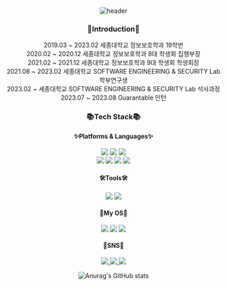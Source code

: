 <div align="center">
  
![header](https://capsule-render.vercel.app/api?type=transparent&text=I'm%20not%20a%20slave&fontAlign=50&fontAlignY=35&desc=This%20is%20Jiho's%20github&color=auto&animation=twinkling)

### 🌸Introduction🌸
2019.03 ~ 2023.02 세종대학교 정보보호학과 19학번
<br>
2020.02 ~ 2020.12 세종대학교 정보보호학과 8대 학생회 집행부장
<br>
2021.02 ~ 2021.12 세종대학교 정보보호학과 9대 학생회 학생회장
<br>
2021.08 ~ 2023.02 세종대학교 SOFTWARE ENGINEERING & SECURITY Lab 학부연구생
<br>
2023.02 ~         세종대학교 SOFTWARE ENGINEERING & SECURITY Lab 석사과정
<br>
2023.07 ~ 2023.08 Guarantable 인턴

### 📚Tech Stack📚
#### ✨Platforms & Languages✨
<img src="https://img.shields.io/badge/Solidity-363636?style=for-the-badge&logo=Solidity&logoColor=white">
<img src="https://img.shields.io/badge/Python-3776AB?style=for-the-badge&logo=Python&logoColor=white">
<img src="https://img.shields.io/badge/OpenCV-5C3EE8?style=for-the-badge&logo=OpenCV&logoColor=white">
<br>
<img src="https://img.shields.io/badge/C-A8B9CC?style=flat-square&logo=C&logoColor=white">
<img src="https://img.shields.io/badge/C++-00599C?style=flat-square&logo=cplusplus&logoColor=white">
<img src="https://img.shields.io/badge/JavaScript-F7DF1E?style=flat-square&logo=JavaScript&logoColor=white">
<img src="https://img.shields.io/badge/PHP-777BB4?style=flat-square&logo=PHP&logoColor=white">

#### 🛠️Tools🛠️ 
<img src="https://img.shields.io/badge/Visual%20Studio%20Code-007ACC?style=flat-square&logo=visualstudiocode&logoColor=white">
<img src="https://img.shields.io/badge/Github-181717?style=flat-square&logo=github&logoColor=white">

#### 🤖My OS🤖
<img src="https://img.shields.io/badge/Kali%20Linux-557C94?style=for-the-badge&logo=Kali%20Linux&logoColor=white">
<img src="https://img.shields.io/badge/Linux-FCC624?style=for-the-badge&logo=Linux&logoColor=white">
<img src="https://img.shields.io/badge/macOS-000000?style=for-the-badge&logo=macOS&logoColor=white">

#### 🌱SNS🌱
<a href="">
  <img src="https://img.shields.io/badge/Instagram-E4405F?style=for-the-badge&logo=instagram&logoColor=white">
</a>
<a href="">
  <img src="https://img.shields.io/badge/Velog-20C997?style=for-the-badge&logo=velog&logoColor=white">
</a>
<a href="">
  <img src="https://img.shields.io/badge/Gmail-EA4335?style=for-the-badge&logo=gmail&logoColor=white">
</a>



![Anurag's GitHub stats](https://github-readme-stats.vercel.app/api?username=Twozio&theme=tokyonight&show_icons=true&align=center)

</div>
